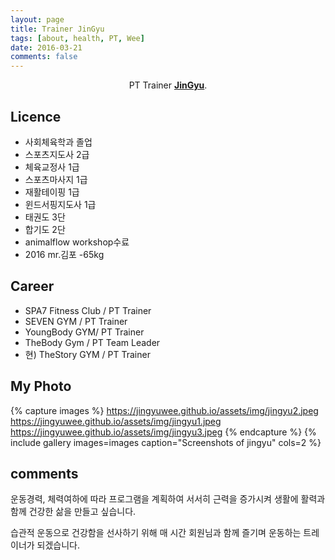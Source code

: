 ```yaml
---
layout: page
title: Trainer JinGyu
tags: [about, health, PT, Wee]
date: 2016-03-21
comments: false
---
```

    
<center>PT Trainer <a href="https://jingyuwee.github.io/PT/"><b>JinGyu</b></a>.</center>

## Licence
* 사회체육학과 졸업
* 스포츠지도사 2급
* 체육교정사 1급
* 스포츠마사지 1급
* 재활테이핑 1급
* 윈드서핑지도사 1급
* 태권도 3단
* 합기도 2단
* animalflow workshop수료
* 2016 mr.김포 -65kg

## Career 

* SPA7 Fitness Club / PT Trainer
* SEVEN GYM / PT Trainer
* YoungBody GYM/ PT Trainer
* TheBody Gym / PT Team Leader
* 현) TheStory GYM / PT Trainer

## My Photo 

{% capture images %}
    https://jingyuwee.github.io/assets/img/jingyu2.jpeg
    https://jingyuwee.github.io/assets/img/jingyu1.jpeg
    https://jingyuwee.github.io/assets/img/jingyu3.jpeg
{% endcapture %}
{% include gallery images=images caption="Screenshots of jingyu" cols=2 %}

## comments

운동경력, 체력여하에 따라 프로그램을 계획하여 서서히 근력을 증가시켜 생활에 활력과 함께 건강한 삶을 만들고 싶습니다.

습관적 운동으로 건강함을 선사하기 위해 매 시간 회원님과 함께 즐기며 운동하는 트레이너가 되겠습니다. 
